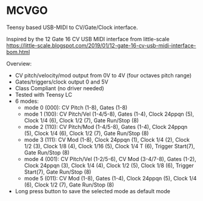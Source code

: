 # MCVGO
Teensy based USB-MIDI to CV/Gate/Clock interface.

Inspired by the 12 Gate 16 CV USB MIDI interface from little-scale
https://little-scale.blogspot.com/2019/01/12-gate-16-cv-usb-midi-interface-bom.html

Overview:

* CV pitch/velocity/mod output from 0V to 4V (four octaves pitch range)
* Gates/triggers/clock output 0 and 5V
* Class Compliant (no driver needed)
* Tested with Teensy LC
* 6 modes:
  * mode 0 (000): CV Pitch (1-8), Gates (1-8)
  * mode 1 (100): CV Pitch/Vel (1-4/5-8), Gates (1-4), Clock 24ppqn (5), Clock 1/4 (6), Clock 1/2 (7), Gate Run/Stop (8)
  * mode 2 (110): CV Pitch/Mod (1-4/5-8), Gates (1-4), Clock 24ppqn (5), Clock 1/4 (6), Clock 1/2 (7), Gate Run/Stop (8)  
  * mode 3 (111): CV Mod (1-8), Clock 24ppqn (1), Clock 1/4 (2), Clock 1/2 (3), Clock 1/8 (4), Clock 1/16 (5), Clock 1/4 T (6), Trigger Start(7), Gate Run/Stop (8)
  * mode 4 (001): CV Pitch/Vel (1-2/5-6), CV Mod (3-4/7-8), Gates (1-2), Clock 24ppqn (3), Clock 1/4 (4), Clock 1/2 (5), Clock 1/8 (6), Trigger Start(7), Gate Run/Stop (8)
  * mode 5 (011): CV Mod (1-8), Gates (1-4), Clock 24ppqn (5), Clock 1/4 (6), Clock 1/2 (7), Gate Run/Stop (8)
* Long press button to save the selected mode as default mode
